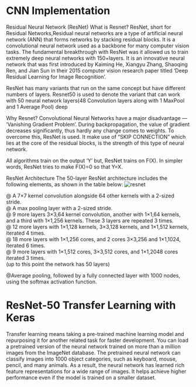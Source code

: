 # CNN Implementation

Residual Neural Network (ResNet)
What is Resnet?
ResNet, short for Residual Networks,Residual neural networks are a type of artificial neural network (ANN) that forms networks by stacking residual blocks. It is a convolutional neural network used as a backbone for many computer vision tasks. The fundamental breakthrough with ResNet was it allowed us to train extremely deep neural networks with 150+layers. It is an innovative neural network that was first introduced by Kaiming He, Xiangyu Zhang, Shaoqing Ren, and Jian Sun in their 2015 computer vision research paper titled ‘Deep Residual Learning for Image Recognition’.

ResNet has many variants that run on the same concept but have different numbers of layers. Resnet50 is used to denote the variant that can work with 50 neural network layers(48 Convolution layers along with 1 MaxPool and 1 Average Pool) deep

Why Resnet?
Convolutional Neural Networks have a major disadvantage — ‘Vanishing Gradient Problem’. During backpropagation, the value of gradient decreases significantly, thus hardly any change comes to weights. To overcome this, ResNet is used. It make use of “SKIP CONNECTION” which lies at the core of the residual blocks, is the strength of this type of neural network.

All algorithms train on the output ‘Y’ but, ResNet trains on F(X). In simpler words, ResNet tries to make F(X)=0 so that Y=X.

ResNet Architecture
The 50-layer ResNet architecture includes the following elements, as shown in the table below:
![resnet](https://user-images.githubusercontent.com/105699438/230710955-2be90d79-dfa8-47a5-b14d-5cbb1efaab59.png)

@ A 7×7 kernel convolution alongside 64 other kernels with a 2-sized stride. <br/>
@ A max pooling layer with a 2-sized stride. <br/>
@ 9 more layers 3×3,64 kernel convolution, another with 1×1,64 kernels, and a third with 1×1,256 kernels. These 3 layers are repeated 3 times. <br/>
@ 12 more layers with 1×1,128 kernels, 3×3,128 kernels, and 1×1,512 kernels, iterated 4 times. <br/>
@ 18 more layers with 1×1,256 cores, and 2 cores 3×3,256 and 1×1,1024, iterated 6 times. <br/>
@ 9 more layers with 1×1,512 cores, 3×3,512 cores, and 1×1,2048 cores iterated 3 times. <br/>
                 (up to this point the network has 50 layers) <br/>

@Average pooling, followed by a fully connected layer with 1000 nodes, using the softmax activation function. <br/>

# ResNet-50 Transfer Learning with Keras

Transfer learning means taking a pre-trained machine learning model and repurposing it for another related task for faster development. You can load a pretrained version of the neural network trained on more than a million images from the ImageNet database. The pretrained neural network can classify images into 1000 object categories, such as keyboard, mouse, pencil, and many animals. As a result, the neural network has learned rich feature representations for a wide range of images. It helps achieve higher performance even if the model is trained on a smaller dataset.
